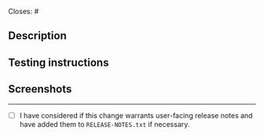 <!-- Remember about a good descriptive title. -->

Closes: #
<!-- Id number of the GitHub issue this PR addresses. -->

## Description
<!-- Take the time to write a good summary. Why is it needed? What does it do? When fixing bugs try to avoid just writing “See original issue” – clarify what the problem was and how you’ve fixed it. -->

## Testing instructions
<!-- Step by step testing instructions. When necessary break out individual scenarios that need testing, consider including a checklist for the reviewer to go through. -->

## Screenshots
<!-- Include before and after images or gifs when appropriate. -->


---
- [ ] I have considered if this change warrants user-facing release notes and have added them to `RELEASE-NOTES.txt` if necessary.
